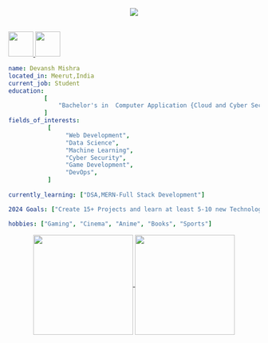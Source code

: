 <p align="center">
<img src="https://capsule-render.vercel.app/api?type=venom&color=gradient&height=300&section=header&text=Hey_Everyone!🕹️&fontSize=90" />
</p>
<br>
<a href="https://www.linkedin.com/in/devanshmishra29/">
  <img height="50" src="https://cdn3.iconfinder.com/data/icons/social-network-2/512/650861-linkedin-512.png"/>
</a>
<a href="https://x.com/auditor_devansh">
  <img height="50" src="https://cdn2.iconfinder.com/data/icons/social-media-applications/64/social_media_applications_6-twitter-128.png"/>
</a>
<br>

```yaml
name: Devansh Mishra
located_in: Meerut,India
current_job: Student
education:
          [
              "Bachelor's in  Computer Application {Cloud and Cyber Security }",
          ]
fields_of_interests:
           [
                "Web Development",
                "Data Science",
                "Machine Learning",
                "Cyber Security",
                "Game Development",
                "DevOps",
           ]
  
currently_learning: ["DSA,MERN-Full Stack Development"]

2024 Goals: ["Create 15+ Projects and learn at least 5-10 new Technologies."]

hobbies: ["Gaming", "Cinema", "Anime", "Books", "Sports"] 
```
<p align="center">
<a href="https://github.com/AuditorDevansh/AuditorDevansh/github-readme-stats">
  <img height=200 align="center" src="https://github-readme-stats.vercel.app/api?username=AuditorDevansh" />
</a>
<a href="https://github.com/AuditorDevansh/convoychat">
  <img height=200 align="center" src="https://github-readme-stats.vercel.app/api/top-langs?username=AuditorDevansh&layout=donut-vertical&langs_count=8&card_width=320" />
</a>
</p>

<!---
AuditorDevansh/AuditorDevansh is a ✨ special ✨ repository because its `README.md` (this file) appears on your GitHub profile.
You can click the Preview link to take a look at your changes.
--->

